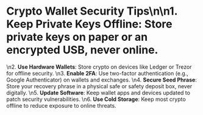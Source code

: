 # Crypto Wallet Security Tips\n\n1. **Keep Private Keys Offline**: Store private keys on paper or an encrypted USB, never online.
\n2. **Use Hardware Wallets**: Store crypto on devices like Ledger or Trezor for offline security.
\n3. **Enable 2FA**: Use two-factor authentication (e.g., Google Authenticator) on wallets and exchanges.
\n4. **Secure Seed Phrase**: Store your recovery phrase in a physical safe or safety deposit box, never digitally.
\n5. **Update Software**: Keep wallet apps and devices updated to patch security vulnerabilities.
\n6. **Use Cold Storage**: Keep most crypto offline to reduce exposure to online threats.
